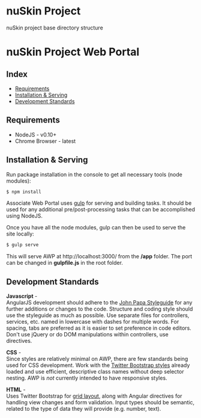 # nuSkin Project
nuSkin project base directory structure 

nuSkin Project Web Portal
==================================

## Index

* [Requirements](#requirements)
* [Installation & Serving](#installation-serving)
* [Development Standards](#development-standards)


## Requirements

- NodeJS - v0.10+
- Chrome Browser - latest

## Installation & Serving

Run package installation in the console to get all necessary tools (node modules):
```bash
$ npm install
```

Associate Web Portal uses [gulp](http://gulpjs.com/) for serving and building tasks. It should be used for any additional pre/post-processing tasks that can be accomplished using NodeJS.

Once you have all the node modules, gulp can then be used to serve the site locally:
```bash
$ gulp serve
```

This will serve AWP at http://localhost:3000/ from the **/app** folder. The port can be changed in **gulpfile.js** in the root folder.


## Development Standards

**Javascript** -  
AngularJS development should adhere to the [John Papa Styleguide](https://github.com/johnpapa/angular-styleguide) for any further additions or changes to the code. Structure and coding style should use the styleguide as much as possible. Use separate files for controllers, services, etc. named in lowercase with dashes for multiple words. For spacing, tabs are preferred as it is easier to set preference in code editors. Don't use jQuery or do DOM manipulations within controllers, use directives.

**CSS** -  
Since styles are relatively minimal on AWP, there are few standards being used for CSS development. Work with the [Twitter Bootstrap styles](http://getbootstrap.com/css/) already loaded and use efficient, descriptive class names without deep selector nesting. AWP is *not* currently intended to have responsive styles.

**HTML** -  
Uses Twitter Bootstrap for [grid layout](http://getbootstrap.com/css/#grid), along with Angular directives for handling view changes and form validation. Input types should be semantic, related to the type of data they will provide (e.g. number, text).

